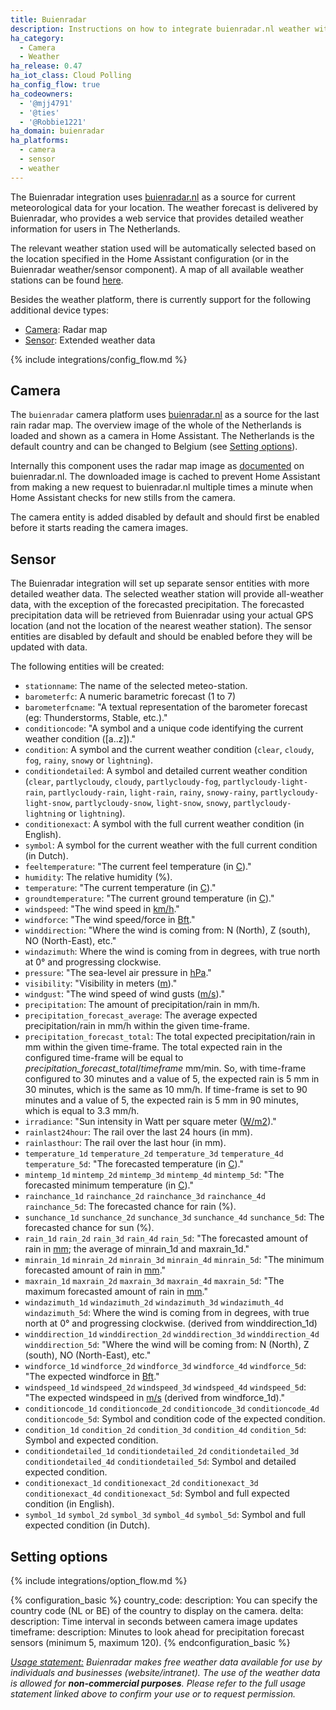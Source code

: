 ```yaml
---
title: Buienradar
description: Instructions on how to integrate buienradar.nl weather within Home Assistant.
ha_category:
  - Camera
  - Weather
ha_release: 0.47
ha_iot_class: Cloud Polling
ha_config_flow: true
ha_codeowners:
  - '@mjj4791'
  - '@ties'
  - '@Robbie1221'
ha_domain: buienradar
ha_platforms:
  - camera
  - sensor
  - weather
---
```


The Buienradar integration uses [buienradar.nl](https://buienradar.nl/) as a source for current meteorological data for your location. The weather forecast is delivered by Buienradar, who provides a web service that provides detailed weather information for users in The Netherlands.

The relevant weather station used will be automatically selected based on the location specified in the Home Assistant configuration (or in the Buienradar weather/sensor component).  A map of all available weather stations can be found [here](https://www.google.com/maps/d/embed?mid=1NivHkTGQUOs0dwQTnTMZi8Uatj0).

Besides the weather platform, there is currently support for the following additional device types:

- [Camera](#camera): Radar map
- [Sensor](#sensor): Extended weather data

{% include integrations/config_flow.md %}

## Camera

The `buienradar` camera platform uses [buienradar.nl](https://buienradar.nl/) as a source for the last rain radar map. The overview image of the whole of the Netherlands is loaded and shown as a camera in Home Assistant. The Netherlands is the default country and can be changed to Belgium (see [Setting options](#setting-options)).

Internally this component uses the radar map image as [documented](https://www.buienradar.nl/overbuienradar/gratis-weerdata) on buienradar.nl.
The downloaded image is cached to prevent Home Assistant from making a new request to buienradar.nl multiple times a minute when Home Assistant checks for new stills from the camera.

The camera entity is added disabled by default and should first be enabled before it starts reading the camera images.

## Sensor

The Buienradar integration will set up separate sensor entities with more detailed weather data. The selected weather station will provide all-weather data, with the exception of the forecasted precipitation. The forecasted precipitation data will be retrieved from Buienradar using your actual GPS location (and not the location of the nearest weather station). The sensor entities are disabled by default and should be enabled before they will be updated with data.

The following entities will be created:

- `stationname`: The name of the selected meteo-station.
- `barometerfc`: A numeric barametric forecast (1 to 7)
- `barometerfcname`: "A textual representation of the barometer forecast (eg: Thunderstorms, Stable, etc.)."
- `conditioncode`: "A symbol and a unique code identifying the current weather condition ([a..z])."
- `condition`: A symbol and the current weather condition (`clear`, `cloudy`, `fog`, `rainy`, `snowy` or `lightning`).
- `conditiondetailed`: A symbol and detailed current weather condition (`clear`, `partlycloudy`, `cloudy`, `partlycloudy-fog`, `partlycloudy-light-rain`, `partlycloudy-rain`, `light-rain`, `rainy`, `snowy-rainy`, `partlycloudy-light-snow`, `partlycloudy-snow`, `light-snow`, `snowy`, `partlycloudy-lightning` or `lightning`).
- `conditionexact`: A symbol with the full current weather condition (in English).
- `symbol`: A symbol for the current weather with the full current condition (in Dutch).
- `feeltemperature`: "The current feel temperature (in [C](https://en.wikipedia.org/wiki/Celsius))."
- `humidity`: The relative humidity (%).
- `temperature`: "The current temperature (in [C](https://en.wikipedia.org/wiki/Celsius))."
- `groundtemperature`: "The current ground temperature (in [C](https://en.wikipedia.org/wiki/Celsius))."
- `windspeed`: "The wind speed in [km/h](https://en.wikipedia.org/wiki/Kilometres_per_hour)."
- `windforce`: "The wind speed/force in [Bft](https://en.wikipedia.org/wiki/Beaufort_scale)."
- `winddirection`: "Where the wind is coming from: N (North), Z (south), NO (North-East), etc."
- `windazimuth`: Where the wind is coming from in degrees, with true north at 0° and progressing clockwise.
- `pressure`: "The sea-level air pressure in [hPa](https://en.wikipedia.org/wiki/Hectopascal)."
- `visibility`: "Visibility in meters ([m](https://en.wikipedia.org/wiki/Metre))."
- `windgust`: "The wind speed of wind gusts ([m/s](https://en.wikipedia.org/wiki/M/s))."
- `precipitation`: The amount of precipitation/rain in mm/h.
- `precipitation_forecast_average`: The average expected precipitation/rain in mm/h within the given time-frame.
- `precipitation_forecast_total`: The total expected precipitation/rain in mm within the given time-frame. The total expected rain in the configured time-frame will be equal to _precipitation_forecast_total_/_timeframe_ mm/min. So, with time-frame configured to 30 minutes and a value of 5, the expected rain is 5 mm in 30 minutes, which is the same as 10 mm/h. If time-frame is set to 90 minutes and a value of 5, the expected rain is 5 mm in 90 minutes, which is equal to 3.3 mm/h.
- `irradiance`: "Sun intensity in Watt per square meter ([W/m2](https://en.wikipedia.org/wiki/W/m2))."
- `rainlast24hour`: The rail over the last 24 hours (in mm).
- `rainlasthour`: The rail over the last hour (in mm). 
- `temperature_1d` `temperature_2d` `temperature_3d` `temperature_4d` `temperature_5d`: "The forecasted temperature (in [C](https://en.wikipedia.org/wiki/Celsius))."
- `mintemp_1d` `mintemp_2d` `mintemp_3d` `mintemp_4d` `mintemp_5d`: "The forecasted minimum temperature (in [C](https://en.wikipedia.org/wiki/Celsius))."
- `rainchance_1d` `rainchance_2d` `rainchance_3d` `rainchance_4d` `rainchance_5d`: The forecasted chance for rain (%).
- `sunchance_1d` `sunchance_2d` `sunchance_3d` `sunchance_4d` `sunchance_5d`: The forecasted chance for sun (%).
- `rain_1d` `rain_2d` `rain_3d` `rain_4d` `rain_5d`: "The forecasted amount of rain in [mm](https://en.wikipedia.org/wiki/Millimetre); the average of minrain_1d and maxrain_1d."
- `minrain_1d` `minrain_2d` `minrain_3d` `minrain_4d` `minrain_5d`: "The minimum forecasted amount of rain in [mm](https://en.wikipedia.org/wiki/Millimetre)."
- `maxrain_1d` `maxrain_2d` `maxrain_3d` `maxrain_4d` `maxrain_5d`: "The maximum forecasted amount of rain in [mm](https://en.wikipedia.org/wiki/Millimetre)."
- `windazimuth_1d` `windazimuth_2d` `windazimuth_3d` `windazimuth_4d` `windazimuth_5d`: Where the wind is coming from in degrees, with true north at 0° and progressing clockwise. (derived from winddirection_1d)
- `winddirection_1d` `winddirection_2d` `winddirection_3d` `winddirection_4d` `winddirection_5d`: "Where the wind will be coming from: N (North), Z (south), NO (North-East), etc."
- `windforce_1d` `windforce_2d` `windforce_3d` `windforce_4d` `windforce_5d`: "The expected windforce in [Bft](https://en.wikipedia.org/wiki/Beaufort_scale)."
- `windspeed_1d` `windspeed_2d` `windspeed_3d` `windspeed_4d` `windspeed_5d`: "The expected windspeed in [m/s](https://en.wikipedia.org/wiki/M/s) (derived from windforce_1d)."
- `conditioncode_1d` `conditioncode_2d` `conditioncode_3d` `conditioncode_4d` `conditioncode_5d`: Symbol and condition code of the expected condition.
- `condition_1d` `condition_2d` `condition_3d` `condition_4d` `condition_5d`: Symbol and expected condition.
- `conditiondetailed_1d` `conditiondetailed_2d` `conditiondetailed_3d` `conditiondetailed_4d` `conditiondetailed_5d`: Symbol and detailed expected condition.
- `conditionexact_1d` `conditionexact_2d` `conditionexact_3d` `conditionexact_4d` `conditionexact_5d`: Symbol and full expected condition (in English).
- `symbol_1d` `symbol_2d` `symbol_3d` `symbol_4d` `symbol_5d`: Symbol and full expected condition (in Dutch).

## Setting options

{% include integrations/option_flow.md %}

{% configuration_basic %}
country_code:
  description: You can specify the country code (NL or BE) of the
    country to display on the camera.
delta:
  description: Time interval in seconds between camera image updates
timeframe:
  description: Minutes to look ahead for precipitation forecast sensors (minimum 5, maximum 120).
{% endconfiguration_basic %}

_[Usage statement:](https://www.buienradar.nl/overbuienradar/gratis-weerdata)
Buienradar makes free weather data available for use by individuals and businesses (website/intranet). The use of the weather data is allowed for **non-commercial purposes**. Please refer to the full usage statement linked above to confirm your use or to request permission._
